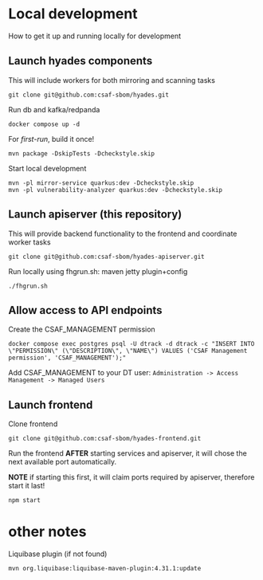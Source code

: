 # Local development
How to get it up and running locally for development
## Launch hyades components
This will include workers for both mirroring and scanning tasks
```
git clone git@github.com:csaf-sbom/hyades.git
```
Run db and kafka/redpanda
```
docker compose up -d
```

For *first-run*, build it once!
```
mvn package -DskipTests -Dcheckstyle.skip
```

Start local development
```
mvn -pl mirror-service quarkus:dev -Dcheckstyle.skip
mvn -pl vulnerability-analyzer quarkus:dev -Dcheckstyle.skip
```

## Launch apiserver (this repository)
This will provide backend functionality to the frontend and coordinate worker tasks
```
git clone git@github.com:csaf-sbom/hyades-apiserver.git
```

Run locally using fhgrun.sh: maven jetty plugin+config
```
./fhgrun.sh
```

## Allow access to API endpoints
Create the CSAF_MANAGEMENT permission
```
docker compose exec postgres psql -U dtrack -d dtrack -c "INSERT INTO \"PERMISSION\" (\"DESCRIPTION\", \"NAME\") VALUES ('CSAF Management permission', 'CSAF_MANAGEMENT');"
```

Add CSAF_MANAGEMENT to your DT user:
```Administration -> Access Management -> Managed Users```


## Launch frontend
Clone frontend
```
git clone git@github.com:csaf-sbom/hyades-frontend.git
```

Run the frontend **AFTER** starting services and apiserver, it will chose the next available port automatically. 

**NOTE** if starting this first, it will claim ports required by apiserver, therefore start it last!
```
npm start
```

# other notes
Liquibase plugin (if not found)
```
mvn org.liquibase:liquibase-maven-plugin:4.31.1:update
```